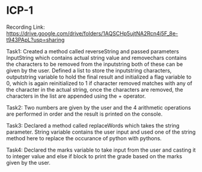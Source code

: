 # ICP-1
Recording Link: https://drive.google.com/drive/folders/1AQSCHp5ujtNA2Rcn4i5F_8e-t943PApL?usp=sharing

Task1: Created a method called reverseString and passed parameters InputString which contains actual string value and removechars contains the characters to be removed from the inputstring both of these can be given by the user. Defined a list to store the inputstring characters, outputstring variable to hold the final result and initialized a flag variable to 0, which is again reinitialized to 1 if character removed matches with any of the character in the actual string, once the characters are removed, the characters in the list are appended using the + operator. 

Task2: Two numbers are given by the user and the 4 arithmetic operations are performed in order and the result is printed on the console.

Task3: Declared a method called replaceWords which takes the string parameter. String variable contains the user input and used one of the string method here to replace the occurance of python with pythons.

Task4: Declared the marks variable to take input from the user and casting it to integer value and else if block to print the grade based on the marks given by the user.
